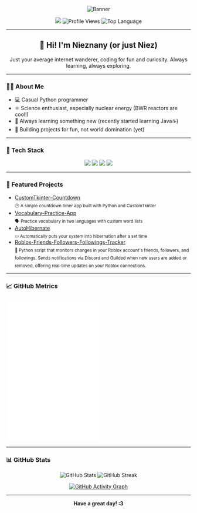 <!-- Banner -->
<p align="center">
  <img src="https://capsule-render.vercel.app/api?type=waving&color=auto&height=200&section=header&text=Hey%20there!%20I'm%20Nieznany237%20👋&fontSize=40" alt="Banner"/>
</p>

<!-- Social & Stats -->
<p align="center">
  <a href="https://github.com/Nieznany237"><img src="https://img.shields.io/github/followers/Nieznany237?label=Follow&style=social"/></a>
  <img src="https://komarev.com/ghpvc/?username=Nieznany237&style=flat-square" alt="Profile Views"/>
  <img src="https://img.shields.io/github/languages/top/Nieznany237/CustomTkinter-Countdown?color=blue" alt="Top Language"/>
</p>

---

<h2 align="center">👋 Hi! I'm Nieznany (or just Niez)</h2>

<p align="center">Just your average internet wanderer, coding for fun and curiosity. Always learning, always exploring.</p>

---

### 🧑‍💻 About Me

- 💻 Casual Python programmer
- ⚛️ Science enthusiast, especially nuclear energy (BWR reactors are cool!)
- 🌱 Always learning something new (recently started learning Java☕)
- 🧩 Building projects for fun, not world domination (yet)

---

### 🚀 Tech Stack
<p align="center">
  <img src="https://img.shields.io/badge/Python-3776AB?style=for-the-badge&logo=python&logoColor=white"/>
  <img src="https://img.shields.io/badge/CustomTkinter-FFB300?style=for-the-badge&logo=python&logoColor=white"/>
  <img src="https://img.shields.io/badge/GitHub-181717?style=for-the-badge&logo=github&logoColor=white"/>
  <img src="https://img.shields.io/badge/IDLE%20(VS%20Code)-007ACC?style=for-the-badge&logo=visualstudiocode&logoColor=white"/>
</p>

---

### 🔭 Featured Projects

- [CustomTkinter-Countdown](https://github.com/Nieznany237/CustomTkinter-Countdown) <br> <sub>🕒 A simple countdown timer app built with Python and CustomTkinter</sub>
- [Vocabulary-Practice-App](https://github.com/Nieznany237/Vocabulary-Practice-App) <br> <sub>🗣️ Practice vocabulary in two languages with custom word lists</sub>
- [AutoHibernate](https://github.com/Nieznany237/AutoHibernate) <br> <sub>💤 Automatically puts your system into hibernation after a set time</sub>
- [Roblox-Friends-Followers-Followings-Tracker](https://github.com/Nieznany237/Roblox-Friends-Followers-Followings-Tracker) <br> <sub>🔔 Python script that monitors changes in your Roblox account's friends, followers, and followings. Sends notifications via Discord and Guilded when new users are added or removed, offering real-time updates on your Roblox connections.</sub>

---

### 📈 GitHub Metrics
<p align="left"><img src="/github-metrics.svg" alt="Metrics" width="50%"></p>

---

### 📊 GitHub Stats
<p align="center">
  <img src="https://github-readme-stats.vercel.app/api?username=Nieznany237&show_icons=true&theme=radical" alt="GitHub Stats"/>
  <img src="https://streak-stats.demolab.com?user=Nieznany237&theme=radical&hide_border=true" alt="GitHub Streak"/>
</p>

<p align="center">
  <a href="https://github.com/Nieznany237/github-readme-activity-graph">
    <img src="https://github-readme-activity-graph.vercel.app/graph?username=Nieznany237&theme=react-dark&area=true&hide_border=true" alt="GitHub Activity Graph"/>
  </a>
</p>

---

<p align="center">
  <b>Have a great day! :3</b>
</p>
